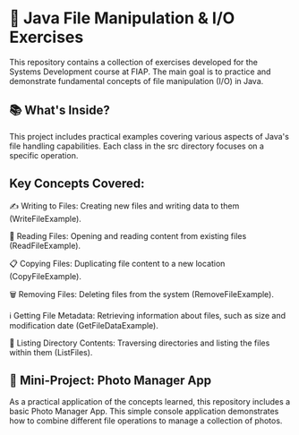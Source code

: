 # 📁 Java File Manipulation & I/O Exercises
This repository contains a collection of exercises developed for the Systems Development course at FIAP. The main goal is to practice and demonstrate fundamental concepts of file manipulation (I/O) in Java.

## 📚 What's Inside?
This project includes practical examples covering various aspects of Java's file handling capabilities. Each class in the src directory focuses on a specific operation.

## Key Concepts Covered:
✍️ Writing to Files: Creating new files and writing data to them (WriteFileExample).

📖 Reading Files: Opening and reading content from existing files (ReadFileExample).

📋 Copying Files: Duplicating file content to a new location (CopyFileExample).

🗑️ Removing Files: Deleting files from the system (RemoveFileExample).

ℹ️ Getting File Metadata: Retrieving information about files, such as size and modification date (GetFileDataExample).

📂 Listing Directory Contents: Traversing directories and listing the files within them (ListFiles).

## 📸 Mini-Project: Photo Manager App
As a practical application of the concepts learned, this repository includes a basic Photo Manager App. This simple console application demonstrates how to combine different file operations to manage a collection of photos.
